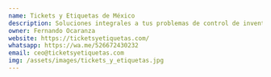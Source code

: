 ```yaml
---
name: Tickets y Etiquetas de México
description: Soluciones integrales a tus problemas de control de inventarios, impresión térmica y tecnología en general.
owner: Fernando Ocaranza
website: https://ticketsyetiquetas.com/
whatsapp: https://wa.me/526672430232
email: ceo@ticketsyetiquetas.com
img: /assets/images/tickets_y_etiquetas.jpg
---
```

